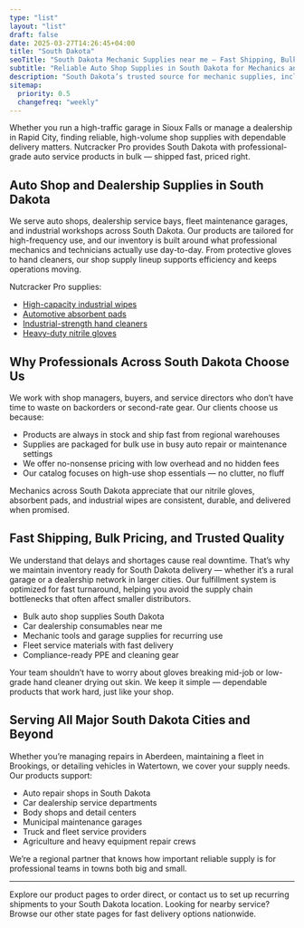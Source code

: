 ```yaml
---
type: "list"
layout: "list"
draft: false
date: 2025-03-27T14:26:45+04:00
title: "South Dakota"
seoTitle: "South Dakota Mechanic Supplies near me – Fast Shipping, Bulk Pricing, Pro Quality"
subtitle: "Reliable Auto Shop Supplies in South Dakota for Mechanics and Dealerships"
description: "South Dakota’s trusted source for mechanic supplies, including gloves, cleaners, pads, and wipes. We ship quickly to Sioux Falls, Rapid City, Aberdeen, and all surrounding areas."
sitemap:
  priority: 0.5
  changefreq: "weekly"
---
```


Whether you run a high-traffic garage in Sioux Falls or manage a dealership in Rapid City, finding reliable, high-volume shop supplies with dependable delivery matters. Nutcracker Pro provides South Dakota with professional-grade auto service products in bulk — shipped fast, priced right.

## Auto Shop and Dealership Supplies in South Dakota

We serve auto shops, dealership service bays, fleet maintenance garages, and industrial workshops across South Dakota. Our products are tailored for high-frequency use, and our inventory is built around what professional mechanics and technicians actually use day-to-day. From protective gloves to hand cleaners, our shop supply lineup supports efficiency and keeps operations moving.

Nutcracker Pro supplies:

- [High-capacity industrial wipes](/industrial-wipes-roll/)
- [Automotive absorbent pads](/industrial-absorbent-pads/)
- [Industrial-strength hand cleaners](/hand-cleaner/)
- [Heavy-duty nitrile gloves](/nitrile-gloves/)

## Why Professionals Across South Dakota Choose Us

We work with shop managers, buyers, and service directors who don’t have time to waste on backorders or second-rate gear. Our clients choose us because:

- Products are always in stock and ship fast from regional warehouses
- Supplies are packaged for bulk use in busy auto repair or maintenance settings
- We offer no-nonsense pricing with low overhead and no hidden fees
- Our catalog focuses on high-use shop essentials — no clutter, no fluff

Mechanics across South Dakota appreciate that our nitrile gloves, absorbent pads, and industrial wipes are consistent, durable, and delivered when promised.

## Fast Shipping, Bulk Pricing, and Trusted Quality

We understand that delays and shortages cause real downtime. That’s why we maintain inventory ready for South Dakota delivery — whether it’s a rural garage or a dealership network in larger cities. Our fulfillment system is optimized for fast turnaround, helping you avoid the supply chain bottlenecks that often affect smaller distributors.

- Bulk auto shop supplies South Dakota
- Car dealership consumables near me
- Mechanic tools and garage supplies for recurring use
- Fleet service materials with fast delivery
- Compliance-ready PPE and cleaning gear

Your team shouldn’t have to worry about gloves breaking mid-job or low-grade hand cleaner drying out skin. We keep it simple — dependable products that work hard, just like your shop.

## Serving All Major South Dakota Cities and Beyond

Whether you’re managing repairs in Aberdeen, maintaining a fleet in Brookings, or detailing vehicles in Watertown, we cover your supply needs. Our products support:

- Auto repair shops in South Dakota  
- Car dealership service departments  
- Body shops and detail centers  
- Municipal maintenance garages  
- Truck and fleet service providers  
- Agriculture and heavy equipment repair crews

We’re a regional partner that knows how important reliable supply is for professional teams in towns both big and small.

---

Explore our product pages to order direct, or contact us to set up recurring shipments to your South Dakota location. Looking for nearby service? Browse our other state pages for fast delivery options nationwide.
